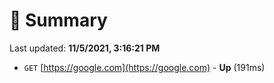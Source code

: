 # 📖 Summary
Last updated: **11/5/2021, 3:16:21 PM**

- `GET` [https://google.com](https://google.com) - **Up** (191ms)
